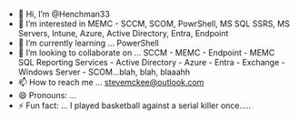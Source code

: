 - 👋 Hi, I’m @Henchman33
- 👀 I’m interested in MEMC - SCCM, SCOM, PowrShell, MS SQL SSRS, MS Servers, Intune, Azure, Active Directory, Entra, Endpoint 
- 🌱 I’m currently learning ... PowerShell
- 💞️ I’m looking to collaborate on ... SCCM - MEMC - Endpoint - MEMC SQL Reporting Services - Active Directory - Azure - Entra - Exchange - Windows Server - SCOM...blah, blah, blaaahh
- 📫 How to reach me ... stevemckee@outlook.com
- 😄 Pronouns: ...
- ⚡ Fun fact: ... I played basketball against a serial killer once.....

<!---
Henchman33/Henchman33 is a ✨ special ✨ repository because its `README.md` (this file) appears on your GitHub profile.
You can click the Preview link to take a look at your changes.
--->
